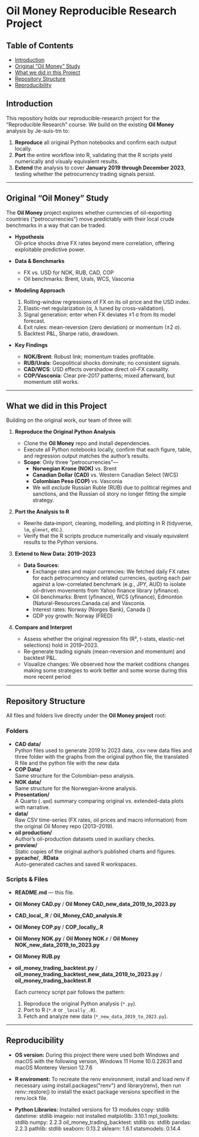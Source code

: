 # Oil Money Reproducible Research Project

## Table of Contents

- [Introduction](#introduction)
- [Original “Oil Money” Study](#original-oil-money-study)
- [What we did in this Project](#what-we-did-in-this-project)
- [Repository Structure](#repository-structure)
- [Reproducibility](#Reproducibility)

## Introduction  
This repository holds our reproducible-research project for the “Reproducible Research” course. We build on the existing **Oil Money** analysis by Je-suis-tm to:

1. **Reproduce** all original Python notebooks and confirm each output locally.  
2. **Port** the entire workflow into R, validating that the R scripts yield numerically and visualy equivalent results.  
3. **Extend** the analysis to cover **January 2019 through December 2023**, testing whether the petrocurrency trading signals persist.

---

## Original “Oil Money” Study  

The **Oil Money** project explores whether currencies of oil-exporting countries (“petrocurrencies”) move predictably with their local crude benchmarks in a way that can be traded.  

- **Hypothesis**  
  Oil-price shocks drive FX rates beyond mere correlation, offering exploitable predictive power.  

- **Data & Benchmarks**  
  - FX vs. USD for NOK, RUB, CAD, COP  
  - Oil benchmarks: Brent, Urals, WCS, Vasconia  

- **Modeling Approach**  
  1. Rolling-window regressions of FX on its oil price and the USD index.  
  2. Elastic-net regularization (α, λ tuned by cross-validation).  
  3. Signal generation: enter when FX deviates ±1 σ from its model forecast.  
  4. Exit rules: mean-reversion (zero deviation) or momentum (±2 σ).  
  5. Backtest P&L, Sharpe ratio, drawdown.  

- **Key Findings**  
  - **NOK/Brent**: Robust link; momentum trades profitable.  
  - **RUB/Urals**: Geopolitical shocks dominate; no consistent signals.  
  - **CAD/WCS**: USD effects overshadow direct oil–FX causality.  
  - **COP/Vasconia**: Clear pre-2017 patterns; mixed afterward, but momentum still works.  

---

## What we did in this Project  
Building on the original work, our team of three will:

1. **Reproduce the Original Python Analysis**  
   - Clone the **Oil Money** repo and install dependencies.  
   - Execute all Python notebooks locally, confirm that each figure, table, and regression output matches the author’s results.
   - **Scope**: Only three “petrocurrencies”—  
     - **Norwegian Krone (NOK)** vs. Brent  
     - **Canadian Dollar (CAD)** vs. Western Canadian Select (WCS)  
     - **Colombian Peso (COP)** vs. Vasconia  
  	 - We will _exclude_ Russian Ruble (RUB) due to political regimes and sanctions, and the Russian oil story no longer fitting the simple strategy.  

2. **Port the Analysis to R**  
   - Rewrite data‐import, cleaning, modelling, and plotting in R (tidyverse, `lm`, `glmnet`, etc.).  
   - Verify that the R scripts produce numerically and visualy equivalent results to the Python versions.

3. **Extend to New Data: 2019–2023**  
   - **Data Sources**:  
     - Exchange rates and major currencies: We fetched daily FX rates for each petrocurrency and related currencies, quoting each pair against a low-correlated benchmark (e.g., JPY, AUD) to isolate oil-driven movements from Yahoo finance library (yfinance).  
     - Oil benchmarks: Brent (yfinance), WCS (yfinance), Edmonton (Natural-Resources.Canada.ca) and Vasconia.
	 - Interest rates: Norway (Norges Bank), Canada ()
	 - GDP yoy growth: Norway (FRED) 

4. **Compare and Interpret**  
   - Assess whether the original regression fits (R², t-stats, elastic-net selections) hold in 2019–2023.  
   - Re‐generate trading signals (mean-reversion and momentum) and backtest P&L.  
   - Visualize changes: We observed how the market coditions changes making some strategies to work better and some worse during this more recent period


---

## Repository Structure

All files and folders live directly under the **Oil Money project** root:

### Folders  
- **CAD data/**  
  Python files used to generate 2019 to 2023 data, .csv new data files and three folder with the graphs from the original python file, the translated R file and the python file with the new data 
- **COP Data/**  
  Same structure for the Colombian-peso analysis.  
- **NOK data/**  
  Same structure for the Norwegian-krone analysis.  
- **Presentation/**  
  A Quarto (`.qmd`) summary comparing original vs. extended-data plots with narrative.  
- **data/**  
  Raw CSV time-series (FX rates, oil prices and macro information) from the original Oil Money repo (2013–2019).  
- **oil production/**  
  Author’s oil-production datasets used in auxiliary checks.  
- **preview/**  
  Static copies of the original author’s published charts and figures.  
- **__pycache__/**, **.RData**  
  Auto-generated caches and saved R workspaces. 
### Scripts & Files  
- **README.md** — this file.  
- **Oil Money CAD.py** / **Oil Money CAD_new_data_2019_to_2023.py**  
- **CAD_local_.R** / **Oil_Money_CAD_analysis.R**  
- **Oil Money COP.py** / **COP_locally_.R**  
- **Oil Money NOK.py** / **Oil Money NOK.r** / **Oil Money NOK_new_data_2019_to_2023.py**  
- **Oil Money RUB.py**  
- **oil_money_trading_backtest.py** / **oil_money_trading_backtest_new_data_2019_to_2023.py** / **oil_money_trading_backtest.R**  

  Each currency script pair follows the pattern:  
  1. Reproduce the original Python analysis (`*.py`).  
  2. Port to R (`*.R` or `_locally_.R`).  
  3. Fetch and analyze new data (`*_new_data_2019_to_2023.py`).

---

## Reproducibility
- **OS version:**
  During this project there were used both Windows and macOS with the following version, Windows 11 Home 10.0.22631 and macOS Monterey 
  Version 12.7.6

- **R enviroment:**
  To recreate the renv environment, install and load renv if necessary using install.packages("renv") and library(renv), then run renv::restore() to install the exact package versions specified in the renv.lock file.

- **Python Libraries:**
  Installed versions for 13 modules
      copy: stdlib
      datetime: stdlib
      imageio: not installed
      matplotlib: 3.10.1
      mpl_toolkits: stdlib
      numpy: 2.2.3
      oil_money_trading_backtest: stdlib
      os: stdlib
      pandas: 2.2.3
      pathlib: stdlib
      seaborn: 0.13.2
      sklearn: 1.6.1
      statsmodels: 0.14.4
